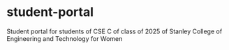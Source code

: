 # student-portal
Student portal for students of CSE C of class of 2025 of Stanley College of Engineering and Technology for Women
